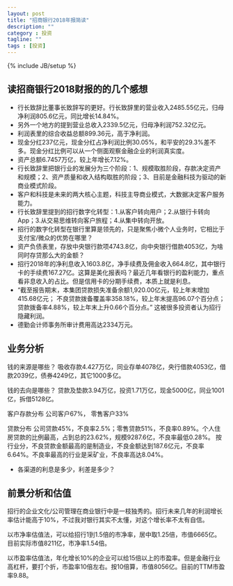 ```yaml
---
layout: post
title: "招商银行2018年报简读"
description: ""
category : 投资
tagline: ""
tags : [投资]
---
```

{% include JB/setup %}


## 读招商银行2018财报的的几个感想

* 行长致辞比董事长致辞写的更好。行长致辞里的营业收入2485.55亿元，归母净利润805.6亿元，同比增长14.84%。
* 另外一个地方的提到营业总收入2339.5亿元，归母净利润752.32亿元。
* 利润表里的综合收益总额899.36元，高于净利润。
* 现金分红237亿元，现金分红占净利润比例30.05%，和平安的29.3%差不多。现金分红比例可以从一个侧面观察金融企业的利润真实度。
* 资产总额6.7457万亿，较上年增长7.12%。
* 行长致辞里把银行业的发展分为三个阶段：1、规模取胜阶段，存款决定资产和规模；2、资产质量和收入结构取胜的阶段；3、目前是金融科技为驱动的新商业模式阶段。
* 客户和科技是未来的两大核心主题，科技主导商业模式，大数据决定客户服务能力。
* 行长致辞里提到的招行数字化转型：1.从客户转向用户；2.从银行卡转向App；3.从交易思维转向客户旅程；4.从集中转向开放。
* 招行的数字化转型在银行里算是领先的，只是聚焦小微个人业务时，它相比于支付宝/微众的优势在哪里？
* 资产负债表里，存放中央银行款项4743.8亿，向中央银行借款4053亿，为啥同时存贷那么大的金额？
* 招行2018年的净利息收入1603.8亿，净手续费及佣金收入664.8亿，其中银行卡的手续费167.27亿。这算是美化报表吗？最近几年看银行的盈利能力，重点看非息收入的占比。但是信用卡的分期手续费，本质上就是利息。
* “截至报告期末，本集团贷款损失准备余额1,920.00亿元，较上年末增加415.68亿元； 不良贷款拨备覆盖率358.18%，较上年末提高96.07个百分点； 贷款拨备率4.88%，较上年末上升0.66个百分点。” 这被很多投资者认为招行隐藏利润。
* 德勤会计师事务所审计费用高达2334万元。

## 业务分析

钱的来源是哪些？
	吸收存款4.427万亿，同业存单4078亿，央行借款4053亿，借款2039亿，债券4249亿，其它1000多亿。

钱的去向是哪些？
	贷款及垫款3.94万亿，投资1.71万亿，现金5000亿，同业1001亿，拆借5128亿。

客户存款分布
	公司客户67%， 零售客户33%

贷款分布
	公司贷款45%，不良率2.5%；零售贷款51%，不良率0.89%。个人住房贷款的比例最高，占到总的23.62%，规模9287.6亿，不良率最低0.28%。
	按行业分，不良贷款金额最高的是制造业，不良金额达到187.6亿元，不良率6.64%。不良率最高的行业是采矿业，不良率高达8.04%。

* 各渠道的利息是多少，利差是多少？


## 前景分析和估值

招行的企业文化/公司管理在商业银行中是一枝独秀的。招行未来几年的利润增长率估计能高于10%，不过我对银行其实不太懂，对这个增长率不太有自信。

以市净率估值法，可以给招行1到1.5倍的市净率，居中取1.25倍，市值6665亿。目前实际市值8211亿，市净率1.54倍。

以市盈率估值法，年化增长10%的企业可以给15倍以上的市盈率。但是金融行业高杠杆，要打个折，市盈率10倍左右。按10倍算，市值8056亿。目前的TTM市盈率9.88。



